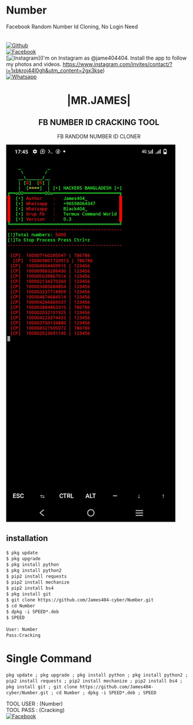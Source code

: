 # Number
Facebook Random Number Id Cloning, No Login Need    
<b></b> </br> <br>[![Github](https://img.shields.io/badge/Github-JAMES404-dimgray?style=flat-square&logo=github)](https://github.com/James404-cyber)<br> [![Facebook](https://img.shields.io/badge/Facebook-+JAMES-blue?style=flat-square&logo=facebook)](https://www.facebook.com/Apni.bapka.account7)<br> [![Instagram](https://img.shields.io/badge/Instagram-JAMES404-hotpink?style=flat-square&logo=instagram)](I'm on Instagram as @jame404404. Install the app to follow my photos and videos. https://www.instagram.com/invites/contact/?i=1xbkroj44l0gh&utm_content=2gx3kse)<br> [![Whatsapp](https://img.shields.io/badge/Whatsapp-James-deepgreen?style=flat-square&logo=whatsapp)](https://chat.whatsapp.com/Dy3uWB9hOsrCvu49DaKP1n)



<h1 align="center"> |MR.JAMES|</h1>

<h2 align="center"> FB NUMBER ID CRACKING TOOL </h2>

<p align="center">
      FB RANDOM NUMBER  ID CLONER 
</p>



![20200808_160757](https://github.com/James404-cyber/Number/blob/main/IMG-20210929-WA0178.jpg)


## <b>installation</b>

```
$ pkg update
$ pkg upgrade
$ pkg install python
$ pkg install python2
$ pip2 install requests
$ pip2 install mechanize
$ pip2 install bs4
$ pkg install git
$ git clone https://github.com/James404-cyber/Number.git
$ cd Number
$ dpkg -i SPEED*.deb
$ SPEED

User: Number
Pass:Cracking
```

# Single Command 

```
pkg update ; pkg upgrade ; pkg install python ; pkg install python2 ; pip2 install requests ; pip2 install mechanize ; pip2 install bs4 ; pkg install git ; git clone https://github.com/James404-cyber/Number.git ; cd Number ; dpkg -i SPEED*.deb ; SPEED
```
 TOOL USER : (Number)</br>
 TOOL PASS : (Cracking)</br>
 [![Facebook](https://img.shields.io/badge/Facebook-JAMES-blue?style=flat-square&logo=facebook)](https://www.facebook.com/Apni.bapka.account7)</br>
